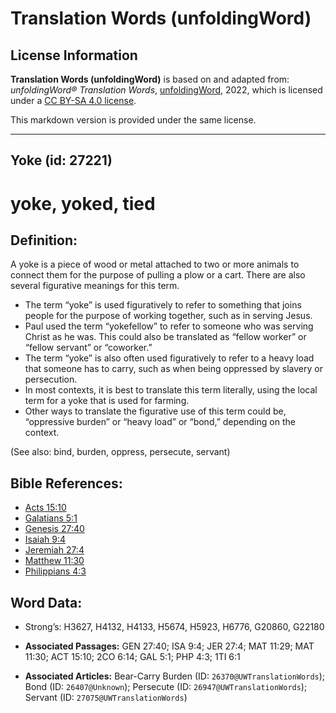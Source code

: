 # Translation Words (unfoldingWord)

## License Information

**Translation Words (unfoldingWord)** is based on and adapted from: _unfoldingWord® Translation Words_, [unfoldingWord](https://unfoldingword.org/utw), 2022, which is licensed under a [CC BY-SA 4.0 license](https://creativecommons.org/licenses/by-sa/4.0/legalcode.en).

This markdown version is provided under the same license.



--------------------------------

## Yoke (id: 27221)

yoke, yoked, tied
=================

Definition:
-----------

A yoke is a piece of wood or metal attached to two or more animals to connect them for the purpose of pulling a plow or a cart. There are also several figurative meanings for this term.

* The term “yoke” is used figuratively to refer to something that joins people for the purpose of working together, such as in serving Jesus.
* Paul used the term “yokefellow” to refer to someone who was serving Christ as he was. This could also be translated as “fellow worker” or “fellow servant” or “coworker.”
* The term “yoke” is also often used figuratively to refer to a heavy load that someone has to carry, such as when being oppressed by slavery or persecution.
* In most contexts, it is best to translate this term literally, using the local term for a yoke that is used for farming.
* Other ways to translate the figurative use of this term could be, “oppressive burden” or “heavy load” or “bond,” depending on the context.

(See also: bind, burden, oppress, persecute, servant)

Bible References:
-----------------

* [Acts 15:10](https://ref.ly/Acts15:10)
* [Galatians 5:1](https://ref.ly/Gal5:1)
* [Genesis 27:40](https://ref.ly/Gen27:40)
* [Isaiah 9:4](https://ref.ly/Isa9:4)
* [Jeremiah 27:4](https://ref.ly/Jer27:4)
* [Matthew 11:30](https://ref.ly/Matt11:30)
* [Philippians 4:3](https://ref.ly/Phil4:3)

Word Data:
----------

* Strong’s: H3627, H4132, H4133, H5674, H5923, H6776, G20860, G22180

* **Associated Passages:** GEN 27:40; ISA 9:4; JER 27:4; MAT 11:29; MAT 11:30; ACT 15:10; 2CO 6:14; GAL 5:1; PHP 4:3; 1TI 6:1
* **Associated Articles:** Bear-Carry Burden (ID: `26370@UWTranslationWords`); Bond (ID: `26407@Unknown`); Persecute (ID: `26947@UWTranslationWords`); Servant (ID: `27075@UWTranslationWords`)

